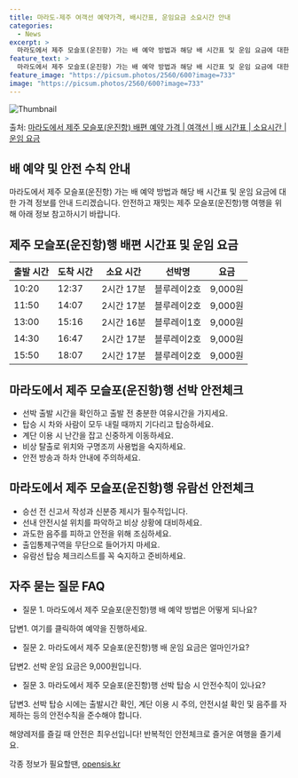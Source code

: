 ```yaml
---
title: 마라도-제주 여객선 예약가격, 배시간표, 운임요금 소요시간 안내
categories:
  - News
excerpt: >
  마라도에서 제주 모슬포(운진항) 가는 배 예약 방법과 해당 배 시간표 및 운임 요금에 대한 가격 정보를 안내 드리겠습니다. 안전하고 재밋는 제주 모슬포(운진항)행 여행을 위해 아래 정보 참고하시기 바랍니다. 제주 모슬포(운진항)행 배편 예약하기 👈 클릭마라도에서 제주 모슬포(운진항)행 배 시간표출발 시간도착 시간소요 시간선박명요금10:2012:372시간 17분블루레이2호9,000원11:5014:072시간 17분블루레이2호9,000원13:0015:162시간 16분블루레이1호9,000원14:3016:472시간 17분블루레이2호9,000원15:5018:072시간 17분블루레이2호9,000원제주 모슬포(운진항)행 배편 예약하기 👈 클릭마라도에서 제주 모슬포(운진항)행 여객선 탑승 시 이용수칙마라도에서 제주 모슬..
feature_text: >
  마라도에서 제주 모슬포(운진항) 가는 배 예약 방법과 해당 배 시간표 및 운임 요금에 대한 가격 정보를 안내 드리겠습니다. 안전하고 재밋는 제주 모슬포(운진항)행 여행을 위해 아래 정보 참고하시기 바랍니다. 제주 모슬포(운진항)행 배편 예약하기 👈 클릭마라도에서 제주 모슬포(운진항)행 배 시간표출발 시간도착 시간소요 시간선박명요금10:2012:372시간 17분블루레이2호9,000원11:5014:072시간 17분블루레이2호9,000원13:0015:162시간 16분블루레이1호9,000원14:3016:472시간 17분블루레이2호9,000원15:5018:072시간 17분블루레이2호9,000원제주 모슬포(운진항)행 배편 예약하기 👈 클릭마라도에서 제주 모슬포(운진항)행 여객선 탑승 시 이용수칙마라도에서 제주 모슬..
feature_image: "https://picsum.photos/2560/600?image=733"
image: "https://picsum.photos/2560/600?image=733"
---
```


![Thumbnail](https://img1.daumcdn.net/thumb/R800x0/?scode=mtistory2&fname=https%3A%2F%2Fblog.kakaocdn.net%2Fdn%2FdyLcYs%2FbtsHCQ2aCFy%2FHrSLmisu7mKMUzFQcHHPV0%2Fimg.webp)

<p>출처: <a href="https://opensis.kr/entry/%EB%A7%88%EB%9D%BC%EB%8F%84%EC%97%90%EC%84%9C-%EC%A0%9C%EC%A3%BC-%EB%AA%A8%EC%8A%AC%ED%8F%AC%EC%9A%B4%EC%A7%84%ED%95%AD-%EB%B0%B0%ED%8E%B8-%EC%98%88%EC%95%BD-%EA%B0%80%EA%B2%A9-%EC%97%AC%EA%B0%9D%EC%84%A0-%EB%B0%B0-%EC%8B%9C%EA%B0%84%ED%91%9C-%EC%86%8C%EC%9A%94%EC%8B%9C%EA%B0%84-%EC%9A%B4%EC%9E%84-%EC%9A%94%EA%B8%88" rel="dofollow">마라도에서 제주 모슬포(운진항) 배편 예약 가격 | 여객선 | 배 시간표 | 소요시간 | 운임 요금</a> </p>

## 배 예약 및 안전 수칙 안내

마라도에서 제주 모슬포(운진항) 가는 배 예약 방법과 해당 배 시간표 및 운임 요금에 대한 가격 정보를 안내 드리겠습니다. 안전하고 재밋는
제주 모슬포(운진항)행 여행을 위해 아래 정보 참고하시기 바랍니다.

## **제주 모슬포(운진항)행 배편 시간표 및 운임 요금**

**출발 시간** | **도착 시간** | **소요 시간** | **선박명** | **요금**  
---|---|---|---|---  
10:20 | 12:37 | 2시간 17분 | 블루레이2호 | 9,000원  
11:50 | 14:07 | 2시간 17분 | 블루레이2호 | 9,000원  
13:00 | 15:16 | 2시간 16분 | 블루레이1호 | 9,000원  
14:30 | 16:47 | 2시간 17분 | 블루레이2호 | 9,000원  
15:50 | 18:07 | 2시간 17분 | 블루레이2호 | 9,000원  
  


## **마라도에서 제주 모슬포(운진항)행 선박 안전체크**

  * 선박 출발 시간을 확인하고 출발 전 충분한 여유시간을 가지세요.
  * 탑승 시 차와 사람이 모두 내릴 때까지 기다리고 탑승하세요.
  * 계단 이용 시 난간을 잡고 신중하게 이동하세요.
  * 비상 탈출로 위치와 구명조끼 사용법을 숙지하세요.
  * 안전 방송과 하차 안내에 주의하세요.



## **마라도에서 제주 모슬포(운진항)행 유람선 안전체크**

  * 승선 전 신고서 작성과 신분증 제시가 필수적입니다.
  * 선내 안전시설 위치를 파악하고 비상 상황에 대비하세요.
  * 과도한 음주를 피하고 안전을 위해 조심하세요.
  * 출입통제구역을 무단으로 들어가지 마세요.
  * 유람선 탑승 체크리스트를 꼭 숙지하고 준비하세요.



## **자주 묻는 질문 FAQ**

  * 질문 1. 마라도에서 제주 모슬포(운진항)행 배 예약 방법은 어떻게 되나요?

답변1. 여기를 클릭하여 예약을 진행하세요.

  * 질문 2. 마라도에서 제주 모슬포(운진항)행 배 운임 요금은 얼마인가요?

답변2. 선박 운임 요금은 9,000원입니다.

  * 질문 3. 마라도에서 제주 모슬포(운진항)행 선박 탑승 시 안전수칙이 있나요?

답변3. 선박 탑승 시에는 출발시간 확인, 계단 이용 시 주의, 안전시설 확인 및 음주를 자제하는 등의 안전수칙을 준수해야 합니다.



해양레저를 즐길 때 안전은 최우선입니다! 반복적인 안전체크로 즐거운 여행을 즐기세요.



 

각종 정보가 필요할땐, <a href="https://opensis.kr" rel="dofollow">opensis.kr</a>


